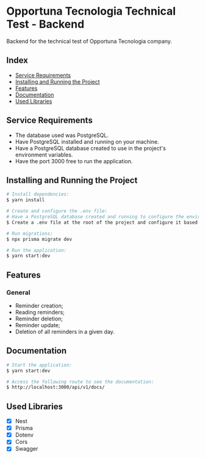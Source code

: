 # Opportuna Tecnologia Technical Test - Backend

Backend for the technical test of Opportuna Tecnologia company.

## Index

- <a href="#-requirements">Service Requirements</a>
- <a href="#-install">Installing and Running the Project</a>
- <a href="#-features">Features</a>
- <a href="#-docs">Documentation</a>
- <a href="#-libraries">Used Libraries</a>

## <h2 id="-requirements">Service Requirements</h2>

- The database used was PostgreSQL.
- Have PostgreSQL installed and running on your machine.
- Have a PostgreSQL database created to use in the project's environment variables.
- Have the port 3000 free to run the application.

## <h2 id=#-install>Installing and Running the Project</h2>

```bash
# Install dependencies:
$ yarn install

# Create and configure the .env file:
# Have a PostgreSQL database created and running to configure the environment variables correctly.
$ Create a .env file at the root of the project and configure it based on the .env.example file.

# Run migrations:
$ npx prisma migrate dev

# Run the application:
$ yarn start:dev
```

## <h2 id="-features">Features</h2>

### General

- Reminder creation;
- Reading reminders;
- Reminder deletion;
- Reminder update;
- Deletion of all reminders in a given day.

## <h2 id="-docs">Documentation</h2>

```bash
# Start the application:
$ yarn start:dev

# Access the following route to see the documentation:
$ http://localhost:3000/api/v1/docs/

```

## <h2 id="-libraries">Used Libraries</h2>

- [x] Nest
- [x] Prisma
- [x] Dotenv
- [x] Cors
- [x] Swagger
